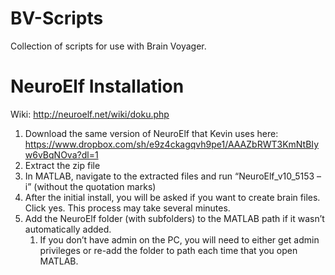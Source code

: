 # BV-Scripts
Collection of scripts for use with Brain Voyager.

# NeuroElf Installation
Wiki: http://neuroelf.net/wiki/doku.php
1.	Download the same version of NeuroElf that Kevin uses here: https://www.dropbox.com/sh/e9z4ckagqvh9pe1/AAAZbRWT3KmNtBIyw6vBqNOva?dl=1
1.	Extract the zip file
1.	In MATLAB, navigate to the extracted files and run “NeuroElf_v10_5153 –i” (without the quotation marks)
1.	After the initial install, you will be asked if you want to create brain files. Click yes. This process may take several minutes.
1.	Add the NeuroElf folder (with subfolders) to the MATLAB path if it wasn’t automatically added.
	1.	If you don’t have admin on the PC, you will need to either get admin privileges or re-add the folder to path each time that you open MATLAB.
